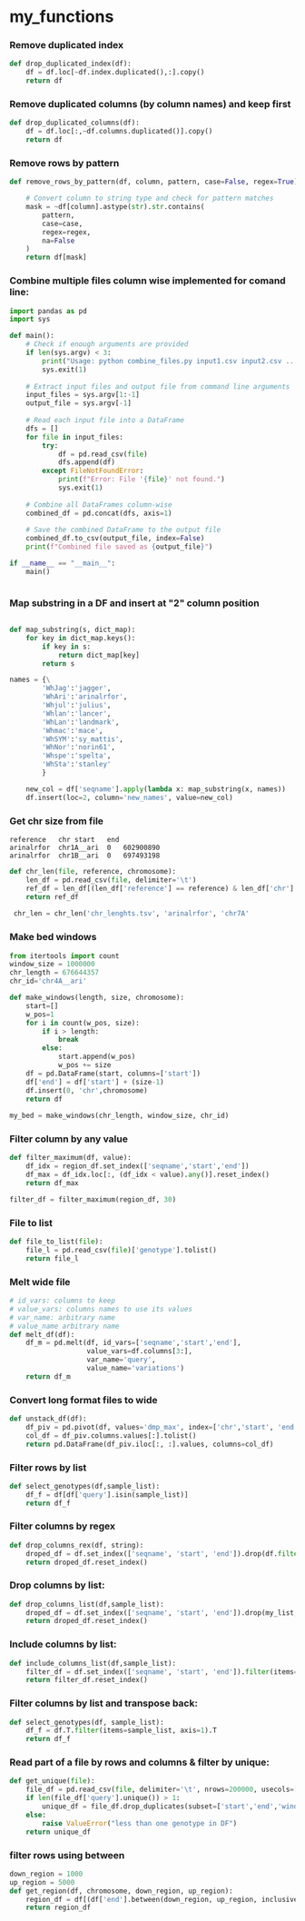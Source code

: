 # my_functions

### Remove duplicated index

```py
def drop_duplicated_index(df):
    df = df.loc[~df.index.duplicated(),:].copy()
    return df
```

### Remove duplicated columns (by column names) and keep first

```py
def drop_duplicated_columns(df):
    df = df.loc[:,~df.columns.duplicated()].copy()
    return df
```

### Remove rows by pattern

```py
def remove_rows_by_pattern(df, column, pattern, case=False, regex=True):

    # Convert column to string type and check for pattern matches
    mask = ~df[column].astype(str).str.contains(
        pattern, 
        case=case, 
        regex=regex,
        na=False
    )
    return df[mask]
```

### Combine multiple files column wise implemented for comand line:
```py
import pandas as pd
import sys

def main():
    # Check if enough arguments are provided
    if len(sys.argv) < 3:
        print("Usage: python combine_files.py input1.csv input2.csv ... output.csv")
        sys.exit(1)
    
    # Extract input files and output file from command line arguments
    input_files = sys.argv[1:-1]
    output_file = sys.argv[-1]
    
    # Read each input file into a DataFrame
    dfs = []
    for file in input_files:
        try:
            df = pd.read_csv(file)
            dfs.append(df)
        except FileNotFoundError:
            print(f"Error: File '{file}' not found.")
            sys.exit(1)
    
    # Combine all DataFrames column-wise
    combined_df = pd.concat(dfs, axis=1)
    
    # Save the combined DataFrame to the output file
    combined_df.to_csv(output_file, index=False)
    print(f"Combined file saved as {output_file}")

if __name__ == "__main__":
    main()
```

```Handling Command Line Arguments: The script expects input files and an output file to be specified as command line arguments. The last argument is treated as the output file name, while all preceding arguments are considered input files.
```

### Map substring in a DF and insert at "2" column position
```py

def map_substring(s, dict_map):
    for key in dict_map.keys():
        if key in s:
            return dict_map[key]
        return s

names = {\
        'WhJag':'jagger',
        'WhAri':'arinalrfor',
        'Whjul':'julius',
        'Whlan':'lancer',
        'WhLan':'landmark',
        'Whmac':'mace',
        'WhSYM':'sy_mattis',
        'WhNor':'norin61',
        'Whspe':'spelta',
        'WhSta':'stanley'
        }

    new_col = df['seqname'].apply(lambda x: map_substring(x, names))
    df.insert(loc=2, column='new_names', value=new_col)
```


### Get chr size from file
```tsv
reference	chr	start	end
arinalrfor	chr1A__ari	0	602900890
arinalrfor	chr1B__ari	0	697493198
```

```py
def chr_len(file, reference, chromosome):
    len_df = pd.read_csv(file, delimiter='\t')
    ref_df = len_df[(len_df['reference'] == reference) & len_df['chr'].str.contains(f'{chromosome}')].iloc[0][3]
    return ref_df
 
 chr_len = chr_len('chr_lenghts.tsv', 'arinalrfor', 'chr7A'
```

### Make bed windows

```py
from itertools import count
window_size = 1000000
chr_length = 676644357
chr_id='chr4A__ari'

def make_windows(length, size, chromosome):
    start=[]
    w_pos=1
    for i in count(w_pos, size):
        if i > length:
            break
        else:
            start.append(w_pos)
            w_pos += size
    df = pd.DataFrame(start, columns=['start'])
    df['end'] = df['start'] + (size-1)
    df.insert(0, 'chr',chromosome)
    return df
    
my_bed = make_windows(chr_length, window_size, chr_id)
```


### Filter column by any value

```py
def filter_maximum(df, value):
    df_idx = region_df.set_index(['seqname','start','end'])
    df_max = df_idx.loc[:, (df_idx < value).any()].reset_index()
    return df_max

filter_df = filter_maximum(region_df, 30)
```

### File to list
```py
def file_to_list(file):
    file_l = pd.read_csv(file)['genotype'].tolist()
    return file_l
```

### Melt wide file
```py
# id_vars: columns to keep
# value_vars: columns names to use its values
# var_name: arbitrary name
# value_name arbitrary name
def melt_df(df):
    df_m = pd.melt(df, id_vars=['seqname','start','end'],
                   value_vars=df.columns[3:],
                   var_name='query',
                   value_name='variations')
    return df_m
```

### Convert long format files to wide
```py
def unstack_df(df):
    df_piv = pd.pivot(df, values='dmp_max', index=['chr','start', 'end'], columns=['query']).reset_index()
    col_df = df_piv.columns.values[:].tolist()
    return pd.DataFrame(df_piv.iloc[:, :].values, columns=col_df)
```

### Filter rows by list
```py
def select_genotypes(df,sample_list):
    df_f = df[df['query'].isin(sample_list)]
    return df_f
```

### Filter columns by regex
```py
def drop_columns_rex(df, string):
    droped_df = df.set_index(['seqname', 'start', 'end']).drop(df.filter(regex=string).columns, axis=1)
    return droped_df.reset_index()
```

### Drop columns by list:
```py
def drop_columns_list(df,sample_list):
    droped_df = df.set_index(['seqname', 'start', 'end']).drop(my_list, axis=1)
    return droped_df.reset_index()
```

### Include columns by list:
```py
def include_columns_list(df,sample_list):
    filter_df = df.set_index(['seqname', 'start', 'end']).filter(items=my_list, axis=1)
    return filter_df.reset_index()
```

### Filter columns by list and transpose back:
```py
def select_genotypes(df, sample_list):
    df_f = df.T.filter(items=sample_list, axis=1).T
    return df_f
```

### Read part of a file by rows and columns & filter by unique:
```py
def get_unique(file):
    file_df = pd.read_csv(file, delimiter='\t', nrows=200000, usecols=['chr','start','end','query','window'])
    if len(file_df['query'].unique()) > 1:
        unique_df = file_df.drop_duplicates(subset=['start','end','window'], keep='first')
    else:
        raise ValueError("less than one genotype in DF")
    return unique_df
```
### filter rows using between
```py
down_region = 1000
up_region = 5000
def get_region(df, chromosome, down_region, up_region):
    region_df = df[(df['end'].between(down_region, up_region, inclusive="both")) & (df['chr'].str.contains(chromosome))]
    return region_df
``` 
